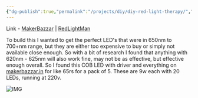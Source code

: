 ```yaml
---
{"dg-publish":true,"permalink":"/projects/diy/diy-red-light-therapy/","noteIcon":"1"}
---
```



Link - [MakerBazzar](https://makerbazar.in/products/9-watt-ac-dob-led-pcb-for-led-bulbs-red?variant=43967470469360) | [RedLightMan](https://redlightman.com/light-therapy/red/)

To build this I wanted to get the perfect LED's that were in 650nm to 700+nm range, but they are either too expensive to buy or simply not available close enough.
So with a bit of research I found that anything with 620nm - 625nm will also work fine, may not be as effective, but effective enough overall.
So I found this COB LED with driver and everything on [makerbazzar.in](https://makerbazar.in/products/9-watt-ac-dob-led-pcb-for-led-bulbs-red?variant=43967470469360) for like 65rs for a pack of 5. These are 9w each with 20 LEDs, running at 220v.

![IMG](https://makerbazar.in/cdn/shop/products/led-circle-6_800x.jpg?v=1631881726)